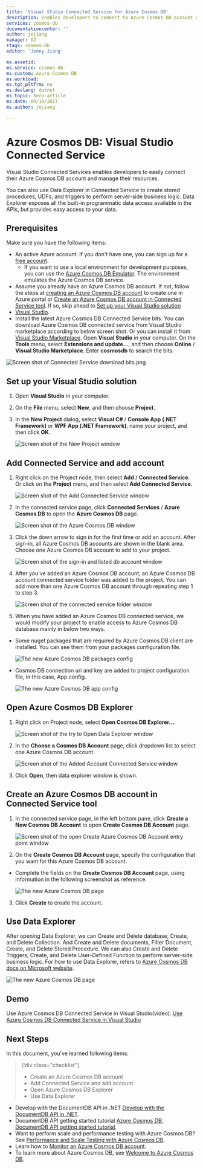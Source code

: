 ```yaml
---
title: 'Visual Studio Connected Service for Azure Cosmos DB'
description: Enables developers to connect to Azure Cosmos DB account easily and manage resources through Visual Studio Connected Service
services: cosmos-db
documentationcenter: ''
author: jejiang
manager: DJ
+tags: cosmos-db 
editor: 'Jenny Jiang'

ms.assetid: 
ms.service: cosmos-db
ms.custom: Azure Cosmos DB 
ms.workload: 
ms.tgt_pltfrm: na
ms.devlang: dotnet
ms.topic: hero-article
ms.date: 09/19/2017
ms.author: jejiang

---
```

# Azure Cosmos DB: Visual Studio Connected Service

Visual Studio Connected Services enables developers to easily connect their Azure Cosmos DB account and manage their resources.

You can also use Data Explorer in Connected Service to create stored procedures, UDFs, and triggers to perform server-side business logic. Data Explorer exposes all the built-in programmatic data access available in the APIs, but provides easy access to your data.

## Prerequisites

Make sure you have the following items:

* An active Azure account. If you don't have one, you can sign up for a [free account](https://azure.microsoft.com/free/). 
    * If you want to use a local environment for development purposes, you can use the [Azure Cosmos DB Emulator](local-emulator.md). The environment emulates the Azure Cosmos DB service.
* Assume you already have an Azure Cosmos DB account. If not, follow the steps at [creating an Azure Cosmos DB account](create-documentdb-dotnet.md) to create one in Azure portal or [Create an Azure Cosmos DB account in Connected Service tool](#Create-an-Azure-Cosmo-DB-account-in-Connected-Service-tool). If so, skip ahead to [Set up your Visual Studio solution](#SetupVS)
* [Visual Studio](http://www.visualstudio.com/).
* Install the latest Azure Cosmos DB Connected Service bits. You can download Azure Cosmos DB connected service from Visual Studio marketplace according to below screen shot. Or you can install it from [Visual Studio Marketplace](https://go.microsoft.com/fwlink/?linkid=858709). Open **Visual Studio** in your computer. On the **Tools** menu, select **Extensions and update...**, and then choose **Online** / **Visual Studio Marketplace**. Enter **cosmosdb** to search the bits.

 ![Screen shot of Connected Service download bits.png](./media/connected-service/connected-service-downloadbits.png) 

## <a id="SetupVS"></a>Set up your Visual Studio solution
1. Open **Visual Studio** in your computer.
2. On the **File** menu, select **New**, and then choose **Project**.
3. In the **New Project** dialog, select **Visual C#** / **Console App (.NET Framework)** or **WPF App (.NET Framework)**, name your project, and then click **OK**.

    ![Screen shot of the New Project window](./media/connected-service/connected-service-new-project.png)
    
## Add Connected Service and add account
1. Right click on the Project node, then select **Add** / **Connected Service**. Or click on the **Project** menu, and then select **Add Connected Service**.

    ![Screen shot of the Add Connected Service window](./media/connected-service/connected-service-add-connectedservice-rightclick.png)
2. In the connected service page, click **Connected Services** / **Azure Cosmos DB** to open the **Azure Cosmos DB** page.

    ![Screen shot of the Azure Cosmos DB window](./media/connected-service/connected-service-choose-azure-cosmosdb.png)
3. Click the down arrow to sign in for the first time or add an account. After sign-in, all Azure Cosmos DB accounts are shown in the blank area. Choose one Azure Cosmos DB account to add to your project.

    ![Screen shot of the sign-in and listed db account window](./media/connected-service/connected-service-add-db-account.png)
4. After you've added an Azure Cosmos DB account, an Azure Cosmos DB account connected service folder was added to the project. You can add more than one Azure Cosmos DB account through repeating step 1 to step 3.

    ![Screen shot of the connected service folder window](./media/connected-service/connected-service-add-connectedservice-folder.png)

5. When you have added an Azure Cosmos DB connected service, we would modify your project to enable access to Azure Cosmos DB database mainly in below two ways.

* Some nuget packages that are required by Azure Cosmos DB client are installed. You can see them from your packages configuration file. 

    ![The new Azure Cosmos DB packages config](./media/connected-service/connected-service-packages-config.png)   
    
* Cosmos DB connection uri and key are added to project configuration file, in this case, App.config. 

    ![The new Azure Cosmos DB app config](./media/connected-service/connected-service-app-config.png) 

## Open Azure Cosmos DB Explorer
1. Right click on Project node, select **Open Cosmos DB Explorer...**.

    ![Screen shot of the try to Open Data Explorer window](./media/connected-service/connected-service-right-click-open-data-exporer.png)
2. In the **Choose a Cosmos DB Account** page, click dropdown list to select one Azure Cosmos DB account.

    ![Screen shot of the Added Account Connected Service window](./media/connected-service/connected-service-open-explorer.png)
3. Click **Open**, then data explorer window is shown.

## <a id="Create-an-Azure-Cosmo-DB-account-in-Connected-Service-tool"></a>Create an Azure Cosmos DB account in Connected Service tool
1. In the connected service page, in the left bottom pane, click **Create a New Cosmos DB Account** to open **Create Cosmos DB Account** page.

    ![Screen shot of the open Create Azure Cosmos DB Account entry point window](./media/connected-service/connected-service-click-new-db-account.png)
2. On the **Create Cosmos DB Account** page, specify the configuration that you want for this Azure Cosmos DB account.

* Complete the fields on the **Create Cosmos DB Account** page, using information in the following screenshot as reference. 
 
   ![The new Azure Cosmos DB page](./media/connected-service/connected-service-create-new-account.png)        
3. Click **Create** to create the account.

## Use Data Explorer

After opening Data Explorer, we can Create and Delete database, Create, and Delete Collection. And Create and Delete documents, Filter Document, Create, and Delete Stored Procedure. We can also Create and Delete Triggers, Create, and Delete User-Defined Function to perform server-side business logic. For how to use Data Explorer, refers to [Azure Cosmos DB docs on Microsoft website](https://docs.microsoft.com/en-us/azure/cosmos-db/).

![The new Azure Cosmos DB page](./media/connected-service/connected-service-dataexplorerui.png)

## Demo

Use Azure Cosmos DB Connected Service in Visual Studio(video): [Use Azure Cosmos DB Connected Service in Visual Studio](https://go.microsoft.com/fwlink/?linkid=858711)

## Next Steps
In this document, you've learned following items:

> [!div class="checklist"]
> * Create an Azure Cosmos DB account
> * Add Connected Service and add account
> * Open Azure Cosmos DB Explorer
> * Use Data Explorer


* Develop with the DocumentDB API in .NET [Develop with the DocumentDB API in .NET](tutorial-develop-documentdb-dotnet.md).
* DocumentDB API getting started tutorial [Azure Cosmos DB: DocumentDB API getting started tutorial](documentdb-get-started.md).
* Want to perform scale and performance testing with Azure Cosmos DB? See [Performance and Scale Testing with Azure Cosmos DB](performance-testing.md).
* Learn how to [Monitor an Azure Cosmos DB account](monitor-accounts.md).
* To learn more about Azure Cosmos DB, see [Welcome to Azure Cosmos DB](introduction.md).


